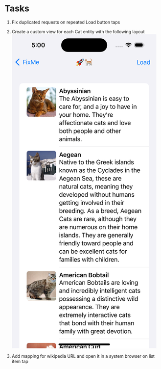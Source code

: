 # Tasks

1. Fix duplicated requests on repeated Load button taps
2. Create a custom view for each Cat entity with the following layout
![Layout](Layout.png)

3. Add mapping for wikipedia URL and open it in a system browser on list item tap

